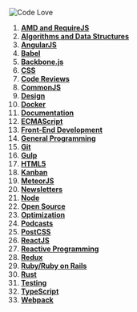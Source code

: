 ![Code Love](http://i.imgur.com/RS2KWU7.png)

1. **[AMD and RequireJS](./source/amd-requirejs.md)**
2. **[Algorithms and Data Structures](./source/algorithms-data-structures.md)**
3. **[AngularJS](./source/angularjs.md)**
4. **[Babel](./source/babel.md)**
5. **[Backbone.js](./source/backbone.md)**
6. **[CSS](./source/css.md)**
7. **[Code Reviews](./source/code-reviews.md)**
8. **[CommonJS](./source/commonjs.md)**
9. **[Design](./source/design.md)**
10. **[Docker](./source/docker.md)**
11. **[Documentation](./source/documentation.md)**
12. **[ECMAScript](./source/ecmascript6.md)**
13. **[Front-End Development](./source/front-end.md)**
14. **[General Programming](./source/general.md)**
15. **[Git](./source/git.md)**
16. **[Gulp](./source/gulp.md)**
17. **[HTML5](./source/html5.md)**
18. **[Kanban](./source/kanban.md)**
19. **[MeteorJS](./source/meteor.md)**
20. **[Newsletters](./source/newsletters.md)**
21. **[Node](./source/nodejs.md)**
22. **[Open Source](./source/open-source.md)**
23. **[Optimization](./source/optimization.md)**
24. **[Podcasts](./source/podcasts.md)**
25. **[PostCSS](./source/postcss.md)**
26. **[ReactJS](./source/reactjs.md)**
27. **[Reactive Programming](./source/reactive.md)**
28. **[Redux](./source/redux.md)**
29. **[Ruby/Ruby on Rails](./source/ruby.md)**
30. **[Rust](./source/rust.md)**
31. **[Testing](./source/testing.md)**
32. **[TypeScript](./source/typescript.md)**
33. **[Webpack](./source/webpack.md)**
